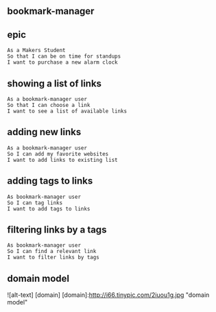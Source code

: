 ## bookmark-manager

epic
---------
```
As a Makers Student
So that I can be on time for standups
I want to purchase a new alarm clock
```
showing a list of links
--------
```
As a bookmark-manager user
So that I can choose a link
I want to see a list of available links
```
adding new links
--------
```
As a bookmark-manager user
So I can add my favorite websites
I want to add links to existing list
```
adding tags to links
--------
```
As bookmark-manager user
So I can tag links
I want to add tags to links  
```
filtering links by a tags
-------
```
As bookmark-manager user
So I can find a relevant link
I want to filter links by tags
```
## domain model

![alt-text] [domain]
[domain]:http://i66.tinypic.com/2iuou1g.jpg "domain model"
